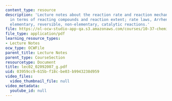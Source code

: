 ```yaml
---
content_type: resource
description: 'Lecture notes about the reaction rate and reaction mechanisms: Definition
  in terms of reacting compounds and reaction extent; rate laws, Arrhenius equation,
  elementary, reversible, non-elementary, catalytic reactions.'
file: https://ol-ocw-studio-app-qa.s3.amazonaws.com/courses/10-37-chemical-and-biological-reaction-engineering-spring-2007/03959cc9615bf18cbe03b9943238d959_lec02_02092007_g.pdf
file_type: application/pdf
learning_resource_types:
- Lecture Notes
ocw_type: OCWFile
parent_title: Lecture Notes
parent_type: CourseSection
resourcetype: Document
title: lec02_02092007_g.pdf
uid: 03959cc9-615b-f18c-be03-b9943238d959
video_files:
  video_thumbnail_file: null
video_metadata:
  youtube_id: null
---
```

